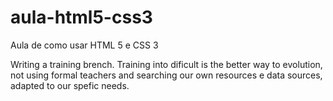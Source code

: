 # aula-html5-css3
Aula de como usar HTML 5 e CSS 3

Writing a training brench. Training into dificult is the better way to evolution, not using formal teachers and searching our own resources e data sources, adapted to our spefic needs.
